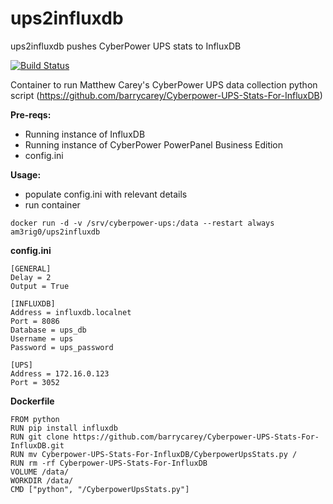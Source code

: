 # ups2influxdb
ups2influxdb pushes CyberPower UPS stats to InfluxDB

[![Build Status](https://travis-ci.org/am3rig0/ups2influxdb.svg?branch=master)](https://travis-ci.org/am3rig0/ups2influxdb)

Container to run Matthew Carey's CyberPower UPS data collection python script  (https://github.com/barrycarey/Cyberpower-UPS-Stats-For-InfluxDB)

**Pre-reqs:** 

- Running instance of InfluxDB
- Running instance of CyberPower PowerPanel Business Edition
- config.ini

**Usage:** 

- populate config.ini with relevant details
- run container

``` docker run -d -v /srv/cyberpower-ups:/data --restart always am3rig0/ups2influxdb ``` 

**config.ini**
``` 
[GENERAL]
Delay = 2
Output = True

[INFLUXDB]
Address = influxdb.localnet
Port = 8086
Database = ups_db
Username = ups
Password = ups_password

[UPS]
Address = 172.16.0.123
Port = 3052

``` 

**Dockerfile**

``` 
FROM python
RUN pip install influxdb
RUN git clone https://github.com/barrycarey/Cyberpower-UPS-Stats-For-InfluxDB.git
RUN mv Cyberpower-UPS-Stats-For-InfluxDB/CyberpowerUpsStats.py /
RUN rm -rf Cyberpower-UPS-Stats-For-InfluxDB
VOLUME /data/
WORKDIR /data/
CMD ["python", "/CyberpowerUpsStats.py"]
``` 